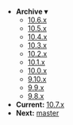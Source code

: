 <!-- _navbar.md -->

* **Archive ▾**
  * [10.6.x](/_archive/10.6.x/)
  * [10.5.x](/_archive/10.5.x/)
  * [10.4.x](/_archive/10.4.x/)
  * [10.3.x](/_archive/10.3.x/)
  * [10.2.x](/_archive/10.2.x/)
  * [10.1.x](/_archive/10.1.x/)
  * [10.0.x](/_archive/10.0.x/)
  * [9.10.x](/_archive/9.10.x/)
  * [9.9.x](/_archive/9.9.x/)
  * [9.8.x](/_archive/9.8.x/)
* **Current:** [10.7.x](/)
* **Next:** [master](/_master/)